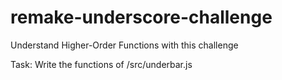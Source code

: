 # remake-underscore-challenge
Understand Higher-Order Functions with this challenge

Task:
Write the functions of /src/underbar.js
